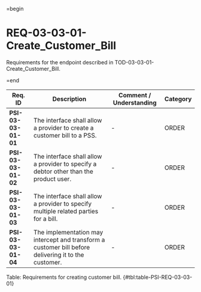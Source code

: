 =begin

# REQ-03-03-01-Create_Customer_Bill

Requirements for the endpoint described in TOD-03-03-01-Create_Customer_Bill.

=end

| Req. ID                        | Description                         | Comment / Understanding                  | Category                       |
| ------------------------------ | ----------------------------------- | ---------------------------------------- | ------------------------------ |
| __PSI-03-03-01-01__ | The interface shall allow a provider to create a customer bill to a PSS. | -                       | ORDER    |
| __PSI-03-03-01-02__ | The interface shall allow a provider to specify a debtor other than the product user. | -          | ORDER    |
| __PSI-03-03-01-03__ | The interface shall allow a provider to specify multiple related parties for a bill. | -           | ORDER    |
| __PSI-03-03-01-04__ | The implementation may intercept and transform a customer bill before delivering it to the customer. | - | ORDER    |

Table: Requirements for creating customer bill. {#tbl:table-PSI-REQ-03-03-01}
